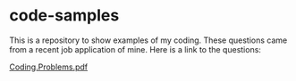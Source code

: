 # code-samples

This is a repository to show examples of my coding. These questions came from a recent job application of mine. Here is a link to the questions:

[Coding.Problems.pdf](https://github.com/henryginder/code-samples/files/11013265/Coding.Problems.pdf)
